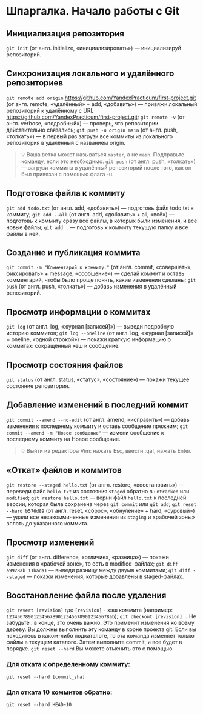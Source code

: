 # Шпаргалка. Начало работы с Git

## Инициализация репозитория

`git init` (от англ. initialize, «инициализировать») — инициализируй репозиторий.

## Синхронизация локального и удалённого репозиториев
`git remote add origin` https://github.com/YandexPracticum/first-project.git (от англ. remote, «удалённый» + add, «добавить») — привяжи локальный репозиторий к удалённому с URL https://github.com/YandexPracticum/first-project.git;
`git remote -v` (от англ. verbose, «подробный») — проверь, что репозитории действительно связались;
`git push -u origin main` (от англ. push, «толкать») — в первый раз загрузи все коммиты из локального репозитория в удалённый с названием origin.
>💡 Ваша ветка может называться `master`, а не `main`. Подправьте команду, если это необходимо.
`git push` (от англ. push, «толкать») — загрузи коммиты в удалённый репозиторий после того, как он был привязан с помощью флага -u.

## Подготовка файла к коммиту
`git add todo.txt` (от англ. add, «добавить») — подготовь файл todo.txt к коммиту;
`git add --all` (от англ. add, «добавить» + all, «всё») — подготовь к коммиту сразу все файлы, в которых были изменения, и все новые файлы;
`git add .` — подготовь к коммиту текущую папку и все файлы в ней.

## Создание и публикация коммита
`git commit -m "Комментарий к коммиту."` (от англ. commit, «совершать», фиксировать» + message, «сообщение») — сделай коммит и оставь комментарий, чтобы было проще понять, какие изменения сделаны;
`git push` (от англ. push, «толкать») — добавь изменения в удалённый репозиторий.

## Просмотр информации о коммитах
`git log` (от англ. log, «журнал [записей]») — выведи подробную историю коммитов;
`git log --oneline` (от англ. log, «журнал [записей]» + oneline, «одной строкой») — покажи краткую информацию о коммитах: сокращённый хеш и сообщение.

## Просмотр состояния файлов
`git status` (от англ. status, «статус», «состояние») — покажи текущее состояние репозитория.

## Добавление изменений в последний коммит
`git commit --amend --no-edit` (от англ. amend, «исправить») — добавь изменения к последнему коммиту и оставь сообщение прежним;
`git commit --amend -m "Новое сообщение"` — измени сообщение к последнему коммиту на Новое сообщение.
>💡 Выйти из редактора Vim: нажать Esc, ввести :qa!, нажать Enter.

## «Откат» файлов и коммитов
`git restore --staged hello.txt` (от англ. restore, «восстановить») — переведи файл `hello.txt` из состояния `staged` обратно в `untracked` или `modified`;
`git restore hello.txt` — верни файл `hello.txt` к последней версии, которая была сохранена через `git commit` или `git add`;
`git reset --hard b576d89` (от англ. reset, «сброс», «обнуление» + hard, «суровый») — удали все незакоммиченные изменения из `staging` и «рабочей зоны» вплоть до указанного коммита.

## Просмотр изменений
`git diff` (от англ. difference, «отличие», «разница») — покажи изменения в «рабочей зоне», то есть в modified-файлах;
`git diff a9928ab 11bada1` — выведи разницу между двумя коммитами;
`git diff --staged` — покажи изменения, которые добавлены в staged-файлах.

## Восстановление файла после удаления
`git revert [revision]` где `[revision]` - хэш коммита (например: `12345678901234567890123456789012345678ab`);
`git checkout [revision] .` Не забудьте . в конце, это очень важно. Это применит изменения ко всему дереву. Вы должны выполнить эту команду в корне проекта git. Если вы находитесь в каком-либо подкаталоге, то эта команда изменяет только файлы в текущем каталоге. Затем выполните commit, и все будет в порядке.
`git reset --hard` Вы можете отменить это с помощью

### Для отката к определенному коммиту:
`git reset --hard [commit_sha]` 

### Для отката 10 коммитов обратно:
`git reset --hard HEAD~10`
